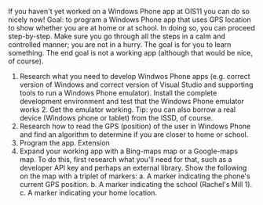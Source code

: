 <a id="cha:challengeWindowsPhone"></a>
If you haven't yet worked on a Windows Phone app at OIS11 you can do so nicely now!
Goal: to program a Windows Phone app that uses GPS location to show whether you are at home or at school.
In doing so, you can proceed step-by-step. Make sure you go through all the steps in a calm and controlled manner; you are not in a hurry. The goal is for you to learn something. The end goal is not a working app (although that would be nice, of course).
1. Research what you need to develop Windwos Phone apps (e.g. correct version of Windows and correct version of Visual Studio and supporting tools to run a Windows Phone emulator).
Install the complete development environment and test that the Windows Phone emulator works 2. Get the emulator working. Tip: you can also borrow a real device (Windows phone or tablet) from the ISSD, of course.
3. Research how to read the GPS (position) of the user in Windows Phone and find an algorithm to determine if you are closer to home or school.
4. Program the app.
Extension
1. Expand your working app with a Bing-maps map or a Google-maps map. To do this, first research what you'll need for that, such as a developer API key and perhaps an external library. Show the following on the map with a triplet of markers:
a. A marker indicating the phone's current GPS position.
b. A marker indicating the school (Rachel's Mill 1).
c. A marker indicating your home location.
